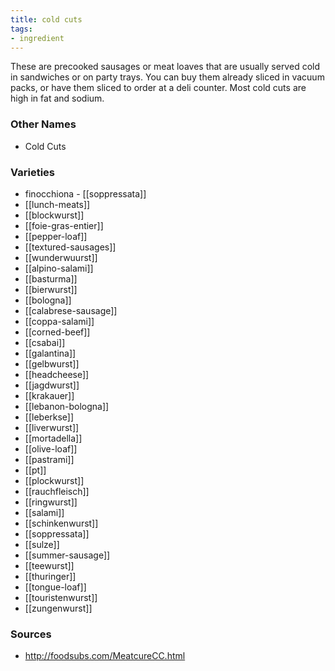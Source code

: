 ```yaml
---
title: cold cuts
tags:
- ingredient
---
```

These are precooked sausages or meat loaves that are usually served cold in sandwiches or on party trays. You can buy them already sliced in vacuum packs, or have them sliced to order at a deli counter. Most cold cuts are high in fat and sodium.

### Other Names

* Cold Cuts

### Varieties

* finocchiona - [[soppressata]]
* [[lunch-meats]]
* [[blockwurst]]
* [[foie-gras-entier]]
* [[pepper-loaf]]
* [[textured-sausages]]
* [[wunderwuurst]]
* [[alpino-salami]]
* [[basturma]]
* [[bierwurst]]
* [[bologna]]
* [[calabrese-sausage]]
* [[coppa-salami]]
* [[corned-beef]]
* [[csabai]]
* [[galantina]]
* [[gelbwurst]]
* [[headcheese]]
* [[jagdwurst]]
* [[krakauer]]
* [[lebanon-bologna]]
* [[leberkse]]
* [[liverwurst]]
* [[mortadella]]
* [[olive-loaf]]
* [[pastrami]]
* [[pt]]
* [[plockwurst]]
* [[rauchfleisch]]
* [[ringwurst]]
* [[salami]]
* [[schinkenwurst]]
* [[soppressata]]
* [[sulze]]
* [[summer-sausage]]
* [[teewurst]]
* [[thuringer]]
* [[tongue-loaf]]
* [[touristenwurst]]
* [[zungenwurst]]

### Sources
* http://foodsubs.com/MeatcureCC.html
